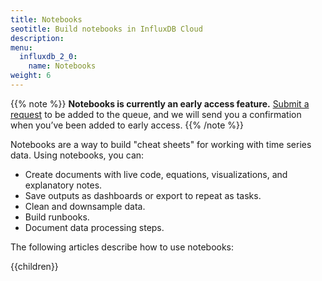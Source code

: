 ```yaml
---
title: Notebooks
seotitle: Build notebooks in InfluxDB Cloud
description:
menu:
  influxdb_2_0:
    name: Notebooks
weight: 6
---
```

{{% note %}}
**Notebooks is currently an early access feature.**
[Submit a request](https://w2.influxdata.com/notebooks-early-access/ ) to be added to the queue, and we will send you a confirmation when you’ve been added to early access.
{{% /note %}}

Notebooks are a way to build "cheat sheets" for working with time series data. Using notebooks, you can:

- Create documents with live code, equations, visualizations, and explanatory notes.
- Save outputs as dashboards or export to repeat as tasks.
- Clean and downsample data.
- Build runbooks.
- Document data processing steps.

The following articles describe how to use notebooks:

{{children}}
